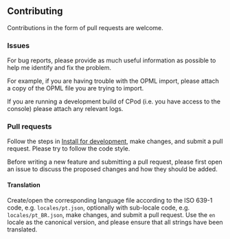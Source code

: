 ## Contributing

Contributions in the form of pull requests are welcome.

### Issues

For bug reports, please provide as much useful information as possible to help me identify and fix the problem.

For example, if you are having trouble with the OPML import, please attach a copy of the OPML file you are trying to import.

If you are running a development build of CPod (i.e. you have access to the console) please attach any relevant logs.

### Pull requests

Follow the steps in [Install for development](#install-for-development), make changes, and submit a pull request. Please try to follow the code style.

Before writing a new feature and submitting a pull request, please first open an issue to discuss the proposed changes and how they should be added.

#### Translation

Create/open the corresponding language file according to the ISO 639-1 code, e.g. `locales/pt.json`, optionally with sub-locale code, e.g. `locales/pt_BR.json`, make changes, and submit a pull request. Use the `en` locale as the canonical version, and please ensure that all strings have been translated.
